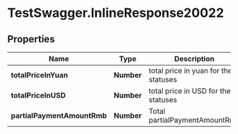 # TestSwagger.InlineResponse20022

## Properties

Name | Type | Description | Notes
------------ | ------------- | ------------- | -------------
**totalPriceInYuan** | **Number** | total price in yuan for these statuses | [optional] 
**totalPriceInUSD** | **Number** | total price in USD for these statuses | [optional] 
**partialPaymentAmountRmb** | **Number** | Total partialPaymentAmountRmb | [optional] 


